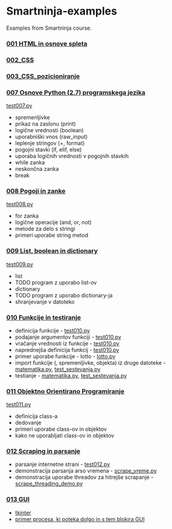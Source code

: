# Smartninja-examples
Examples from Smartninja course.

### [001 HTML in osnove spleta](/src/001_HTML_osnove_spleta/README.md)
### [002_CSS](/src/002_CSS/README.md)
### [003_CSS_pozicioniranje](/src/003_CSS_pozicioniranje/README.md)

### [007 Osnove Python (2.7) programskega jezika](/src/007_python_osnove)
[test007.py](/src/007_python_osnove/test007.py)
* spremenljivke
* prikaz na zaslonu (print)
* logične vrednosti (boolean)
* uporabniški vnos (raw_input)
* leplenje stringov (+, format)
* pogojni stavki (if, elif, else)
* uporaba logičnih vrednosti v pogojnih stavkih
* while zanka
* neskončna zanka
* break
### [008 Pogoji in zanke](/src/008_pogoji_in_zanke)
[test008.py](/src/008_pogoji_in_zanke/test008.py)
* for zanka
* logične operacije (and, or, not)
* metode za delo s stringi
* primeri uporabe string metod
### [009 List, boolean in dictionary](/src/009_list_boolean_in_for)
[test009.py](/src/009_list_boolean_in_for/test009.py)
* list
* TODO program z uporabo list-ov
* dictionary
* TODO program z uporabo dictionary-ja
* shranjevanje v datoteko
### [010 Funkcije in testiranje](/src/010_funkcije_testiranje)
* definicija funkcije - [test010.py](/src/010_funkcije_testiranje/test010.py)
* podajanje argumentov funkciji - [test010.py](/src/010_funkcije_testiranje/test010.py)
* vračanje vrednosti iz funkcije - [test010.py](/src/010_funkcije_testiranje/test010.py)
* naprednejša definicija funkcij - [test010.py](/src/010_funkcije_testiranje/test010.py)
* primer uporabe funkcije - lotto - [lotto.py](/src/010_funkcije_testiranje/lotto.py)
* import funkcije (, spremenljivke, objekta) iz druge datoteke - [matematika.py](/src/010_funkcije_testiranje/matematika.py), [test_sestevanja.py](/src/010_funkcije_testiranje/test_sestevanja.py)
* testianje - [matematika.py](/src/010_funkcije_testiranje/matematika.py), [test_sestevanja.py](/src/010_funkcije_testiranje/test_sestevanja.py)
### [011 Objektno Orientirano Programiranje](/src/011_OOP)
[test011.py](/src/011_OOP/test011.py)
* definicija class-a
* dedovanje
* primeri uporabe class-ov in objektov
* kako ne uporabljati class-ov in objektov
### [012 Scraping in parsanje](/src/012_scraping)
* parsanje internetne strani - [test012.py](/src/012_scraping/test012.py)
* demonstracija parsanja arso vremena - [scrape_vreme.py](/src/012_scraping/scrape_vreme.py)
* demonstracija uporabe threadov za hitrejše scrapanje - [scrape_threading_demo.py](/src/012_scraping/scrape_threading_demo.py)
### [013 GUI](/src/013_GUI)
* [tkinter](/src/013_GUI/test013.py)
* [primer procesa, ki poteka dolgo in s tem blokira GUI](/src/013_GUI/test.py)
